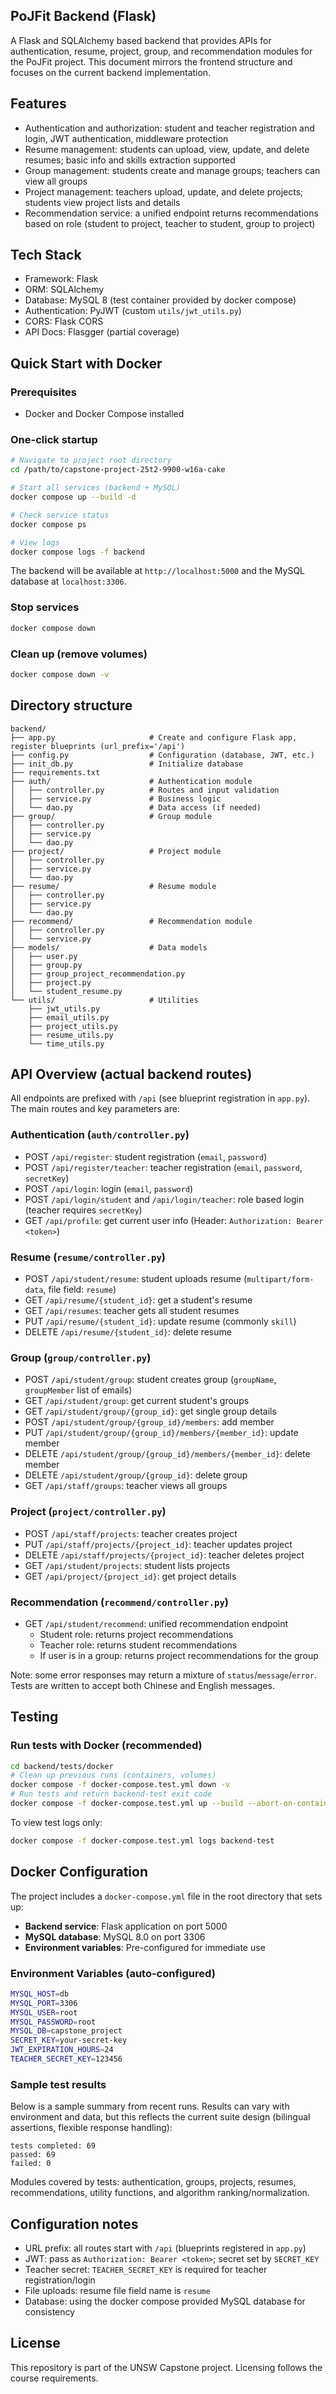 ## PoJFit Backend (Flask)

A Flask and SQLAlchemy based backend that provides APIs for authentication, resume, project, group, and recommendation modules for the PoJFit project. This document mirrors the frontend structure and focuses on the current backend implementation.

## Features

- Authentication and authorization: student and teacher registration and login, JWT authentication, middleware protection
- Resume management: students can upload, view, update, and delete resumes; basic info and skills extraction supported
- Group management: students create and manage groups; teachers can view all groups
- Project management: teachers upload, update, and delete projects; students view project lists and details
- Recommendation service: a unified endpoint returns recommendations based on role (student to project, teacher to student, group to project)

## Tech Stack

- Framework: Flask
- ORM: SQLAlchemy
- Database: MySQL 8 (test container provided by docker compose)
- Authentication: PyJWT (custom `utils/jwt_utils.py`)
- CORS: Flask CORS
- API Docs: Flasgger (partial coverage)

## Quick Start with Docker

### Prerequisites
- Docker and Docker Compose installed

### One-click startup
```bash
# Navigate to project root directory
cd /path/to/capstone-project-25t2-9900-w16a-cake

# Start all services (backend + MySQL)
docker compose up --build -d

# Check service status
docker compose ps

# View logs
docker compose logs -f backend
```

The backend will be available at `http://localhost:5000` and the MySQL database at `localhost:3306`.

### Stop services
```bash
docker compose down
```

### Clean up (remove volumes)
```bash
docker compose down -v
```

## Directory structure

```
backend/
├── app.py                     # Create and configure Flask app, register blueprints (url_prefix='/api')
├── config.py                  # Configuration (database, JWT, etc.)
├── init_db.py                 # Initialize database
├── requirements.txt
├── auth/                      # Authentication module
│   ├── controller.py          # Routes and input validation
│   ├── service.py             # Business logic
│   └── dao.py                 # Data access (if needed)
├── group/                     # Group module
│   ├── controller.py
│   ├── service.py
│   └── dao.py
├── project/                   # Project module
│   ├── controller.py
│   ├── service.py
│   └── dao.py
├── resume/                    # Resume module
│   ├── controller.py
│   ├── service.py
│   └── dao.py
├── recommend/                 # Recommendation module
│   ├── controller.py
│   └── service.py
├── models/                    # Data models
│   ├── user.py
│   ├── group.py
│   ├── group_project_recommendation.py
│   ├── project.py
│   └── student_resume.py
└── utils/                     # Utilities
    ├── jwt_utils.py
    ├── email_utils.py
    ├── project_utils.py
    ├── resume_utils.py
    └── time_utils.py
```

## API Overview (actual backend routes)

All endpoints are prefixed with `/api` (see blueprint registration in `app.py`). The main routes and key parameters are:

### Authentication (`auth/controller.py`)
- POST `/api/register`: student registration (`email`, `password`)
- POST `/api/register/teacher`: teacher registration (`email`, `password`, `secretKey`)
- POST `/api/login`: login (`email`, `password`)
- POST `/api/login/student` and `/api/login/teacher`: role based login (teacher requires `secretKey`)
- GET `/api/profile`: get current user info (Header: `Authorization: Bearer <token>`)

### Resume (`resume/controller.py`)
- POST `/api/student/resume`: student uploads resume (`multipart/form-data`, file field: `resume`)
- GET `/api/resume/{student_id}`: get a student's resume
- GET `/api/resumes`: teacher gets all student resumes
- PUT `/api/resume/{student_id}`: update resume (commonly `skill`)
- DELETE `/api/resume/{student_id}`: delete resume

### Group (`group/controller.py`)
- POST `/api/student/group`: student creates group (`groupName`, `groupMember` list of emails)
- GET `/api/student/group`: get current student's groups
- GET `/api/student/group/{group_id}`: get single group details
- POST `/api/student/group/{group_id}/members`: add member
- PUT `/api/student/group/{group_id}/members/{member_id}`: update member
- DELETE `/api/student/group/{group_id}/members/{member_id}`: delete member
- DELETE `/api/student/group/{group_id}`: delete group
- GET `/api/staff/groups`: teacher views all groups

### Project (`project/controller.py`)
- POST `/api/staff/projects`: teacher creates project
- PUT `/api/staff/projects/{project_id}`: teacher updates project
- DELETE `/api/staff/projects/{project_id}`: teacher deletes project
- GET `/api/student/projects`: student lists projects
- GET `/api/project/{project_id}`: get project details

### Recommendation (`recommend/controller.py`)
- GET `/api/student/recommend`: unified recommendation endpoint
  - Student role: returns project recommendations
  - Teacher role: returns student recommendations
  - If user is in a group: returns project recommendations for the group

Note: some error responses may return a mixture of `status`/`message`/`error`. Tests are written to accept both Chinese and English messages.

## Testing

### Run tests with Docker (recommended)
```bash
cd backend/tests/docker
# Clean up previous runs (containers, volumes)
docker compose -f docker-compose.test.yml down -v
# Run tests and return backend-test exit code
docker compose -f docker-compose.test.yml up --build --abort-on-container-exit --exit-code-from backend-test
```

To view test logs only:
```bash
docker compose -f docker-compose.test.yml logs backend-test
```

## Docker Configuration

The project includes a `docker-compose.yml` file in the root directory that sets up:

- **Backend service**: Flask application on port 5000
- **MySQL database**: MySQL 8.0 on port 3306
- **Environment variables**: Pre-configured for immediate use

### Environment Variables (auto-configured)
```bash
MYSQL_HOST=db
MYSQL_PORT=3306
MYSQL_USER=root
MYSQL_PASSWORD=root
MYSQL_DB=capstone_project
SECRET_KEY=your-secret-key
JWT_EXPIRATION_HOURS=24
TEACHER_SECRET_KEY=123456
```

### Sample test results

Below is a sample summary from recent runs. Results can vary with environment and data, but this reflects the current suite design (bilingual assertions, flexible response handling):

```
tests completed: 69
passed: 69
failed: 0
```

Modules covered by tests: authentication, groups, projects, resumes, recommendations, utility functions, and algorithm ranking/normalization.

## Configuration notes

- URL prefix: all routes start with `/api` (blueprints registered in `app.py`)
- JWT: pass as `Authorization: Bearer <token>`; secret set by `SECRET_KEY`
- Teacher secret: `TEACHER_SECRET_KEY` is required for teacher registration/login
- File uploads: resume file field name is `resume`
- Database: using the docker compose provided MySQL database for consistency

## License

This repository is part of the UNSW Capstone project. Licensing follows the course requirements.
